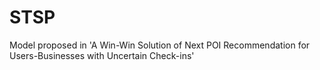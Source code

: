 # STSP
Model proposed in 'A Win-Win Solution of Next POI Recommendation for Users-Businesses with Uncertain Check-ins'
